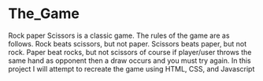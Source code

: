 # The_Game
Rock paper Scissors is a classic game. The rules of the game are as follows. Rock beats scissors, but not paper. Scissors beats paper, but not rock. Paper beat rocks, but not scissors
of course if player/user throws the same hand as opponent then a draw occurs and you must try again.
In this project I will attempt to recreate the game using HTML, CSS, and Javascript
